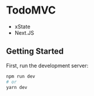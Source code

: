 # TodoMVC

- xState
- Next.JS

## Getting Started

First, run the development server:

```bash
npm run dev
# or
yarn dev
```
